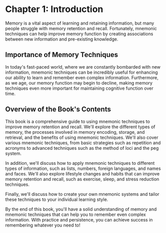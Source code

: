 Chapter 1: Introduction
=======================

Memory is a vital aspect of learning and retaining information, but many people struggle with memory retention and recall. Fortunately, mnemonic techniques can help improve memory function by creating associations between new information and pre-existing knowledge.

Importance of Memory Techniques
-------------------------------

In today's fast-paced world, where we are constantly bombarded with new information, mnemonic techniques can be incredibly useful for enhancing our ability to learn and remember even complex information. Furthermore, as we age, our memory function may begin to decline, making memory techniques even more important for maintaining cognitive function over time.

Overview of the Book's Contents
-------------------------------

This book is a comprehensive guide to using mnemonic techniques to improve memory retention and recall. We'll explore the different types of memory, the processes involved in memory encoding, storage, and retrieval, and the benefits of using mnemonic techniques. We'll also cover various mnemonic techniques, from basic strategies such as repetition and acronyms to advanced techniques such as the method of loci and the peg system.

In addition, we'll discuss how to apply mnemonic techniques to different types of information, such as lists, numbers, foreign languages, and names and faces. We'll also explore lifestyle changes and habits that can improve memory retention and recall, such as exercise, sleep, and stress reduction techniques.

Finally, we'll discuss how to create your own mnemonic systems and tailor these techniques to your individual learning style.

By the end of this book, you'll have a solid understanding of memory and mnemonic techniques that can help you to remember even complex information. With practice and persistence, you can achieve success in remembering whatever you need to!
